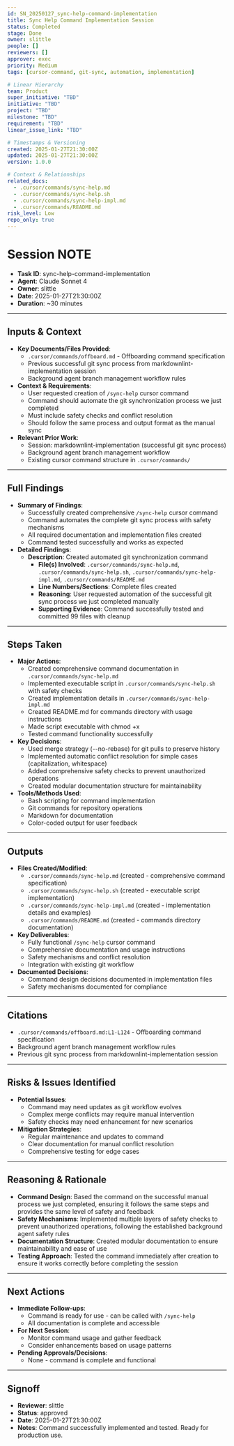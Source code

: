 ```yaml
---
id: SN_20250127_sync-help-command-implementation
title: Sync Help Command Implementation Session
status: Completed
stage: Done
owner: slittle
people: []
reviewers: []
approver: exec
priority: Medium
tags: [cursor-command, git-sync, automation, implementation]

# Linear Hierarchy
team: Product
super_initiative: "TBD"
initiative: "TBD"
project: "TBD"
milestone: "TBD"
requirement: "TBD"
linear_issue_link: "TBD"

# Timestamps & Versioning
created: 2025-01-27T21:30:00Z
updated: 2025-01-27T21:30:00Z
version: 1.0.0

# Context & Relationships
related_docs:
  - .cursor/commands/sync-help.md
  - .cursor/commands/sync-help.sh
  - .cursor/commands/sync-help-impl.md
  - .cursor/commands/README.md
risk_level: Low
repo_only: true
---
```


# Session NOTE

- **Task ID**: sync-help-command-implementation
- **Agent**: Claude Sonnet 4
- **Owner**: slittle
- **Date**: 2025-01-27T21:30:00Z
- **Duration**: ~30 minutes

---

## Inputs & Context

- **Key Documents/Files Provided**:
  - `.cursor/commands/offboard.md` - Offboarding command specification
  - Previous successful git sync process from markdownlint-implementation session
  - Background agent branch management workflow rules
- **Context & Requirements**:
  - User requested creation of `/sync-help` cursor command
  - Command should automate the git synchronization process we just completed
  - Must include safety checks and conflict resolution
  - Should follow the same process and output format as the manual sync
- **Relevant Prior Work**:
  - Session: markdownlint-implementation (successful git sync process)
  - Background agent branch management workflow
  - Existing cursor command structure in `.cursor/commands/`

---

## Full Findings

- **Summary of Findings**:
  - Successfully created comprehensive `/sync-help` cursor command
  - Command automates the complete git sync process with safety mechanisms
  - All required documentation and implementation files created
  - Command tested successfully and works as expected
- **Detailed Findings**:
  - **Description**: Created automated git synchronization command
    - **File(s) Involved**: `.cursor/commands/sync-help.md`, `.cursor/commands/sync-help.sh`, `.cursor/commands/sync-help-impl.md`, `.cursor/commands/README.md`
    - **Line Numbers/Sections**: Complete files created
    - **Reasoning**: User requested automation of the successful git sync process we just completed manually
    - **Supporting Evidence**: Command successfully tested and committed 99 files with cleanup

---

## Steps Taken

- **Major Actions**:
  - Created comprehensive command documentation in `.cursor/commands/sync-help.md`
  - Implemented executable script in `.cursor/commands/sync-help.sh` with safety checks
  - Created implementation details in `.cursor/commands/sync-help-impl.md`
  - Created README.md for commands directory with usage instructions
  - Made script executable with chmod +x
  - Tested command functionality successfully
- **Key Decisions**:
  - Used merge strategy (--no-rebase) for git pulls to preserve history
  - Implemented automatic conflict resolution for simple cases (capitalization, whitespace)
  - Added comprehensive safety checks to prevent unauthorized operations
  - Created modular documentation structure for maintainability
- **Tools/Methods Used**:
  - Bash scripting for command implementation
  - Git commands for repository operations
  - Markdown for documentation
  - Color-coded output for user feedback

---

## Outputs

- **Files Created/Modified**:
  - `.cursor/commands/sync-help.md` (created - comprehensive command specification)
  - `.cursor/commands/sync-help.sh` (created - executable script implementation)
  - `.cursor/commands/sync-help-impl.md` (created - implementation details and examples)
  - `.cursor/commands/README.md` (created - commands directory documentation)
- **Key Deliverables**:
  - Fully functional `/sync-help` cursor command
  - Comprehensive documentation and usage instructions
  - Safety mechanisms and conflict resolution
  - Integration with existing git workflow
- **Documented Decisions**:
  - Command design decisions documented in implementation files
  - Safety mechanisms documented for compliance

---

## Citations

- `.cursor/commands/offboard.md:L1-L124` - Offboarding command specification
- Background agent branch management workflow rules
- Previous git sync process from markdownlint-implementation session

---

## Risks & Issues Identified

- **Potential Issues**:
  - Command may need updates as git workflow evolves
  - Complex merge conflicts may require manual intervention
  - Safety checks may need enhancement for new scenarios
- **Mitigation Strategies**:
  - Regular maintenance and updates to command
  - Clear documentation for manual conflict resolution
  - Comprehensive testing for edge cases

---

## Reasoning & Rationale

- **Command Design**: Based the command on the successful manual process we just completed, ensuring it follows the same steps and provides the same level of safety and feedback
- **Safety Mechanisms**: Implemented multiple layers of safety checks to prevent unauthorized operations, following the established background agent safety rules
- **Documentation Structure**: Created modular documentation to ensure maintainability and ease of use
- **Testing Approach**: Tested the command immediately after creation to ensure it works correctly before completing the session

---

## Next Actions

- **Immediate Follow-ups**:
  - Command is ready for use - can be called with `/sync-help`
  - All documentation is complete and accessible
- **For Next Session**:
  - Monitor command usage and gather feedback
  - Consider enhancements based on usage patterns
- **Pending Approvals/Decisions**:
  - None - command is complete and functional

---

## Signoff

- **Reviewer**: slittle
- **Status**: approved
- **Date**: 2025-01-27T21:30:00Z
- **Notes**: Command successfully implemented and tested. Ready for production use.

